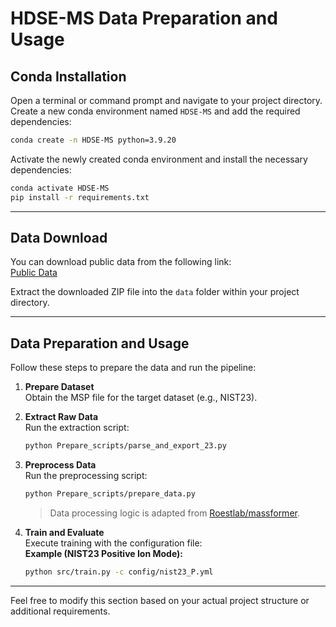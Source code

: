 # HDSE-MS Data Preparation and Usage

## Conda Installation

Open a terminal or command prompt and navigate to your project directory. Create a new conda environment named `HDSE-MS` and add the required dependencies:

```bash
conda create -n HDSE-MS python=3.9.20
```

Activate the newly created conda environment and install the necessary dependencies:

```bash
conda activate HDSE-MS
pip install -r requirements.txt
```

---

## Data Download

You can download public data from the following link:  
[Public Data](https://huggingface.co/datasets/liuzhijin/Tandem_mass_spectrum)

Extract the downloaded ZIP file into the `data` folder within your project directory.

---

## Data Preparation and Usage

Follow these steps to prepare the data and run the pipeline:

1. **Prepare Dataset**  
   Obtain the MSP file for the target dataset (e.g., NIST23).

2. **Extract Raw Data**  
   Run the extraction script:
   ```bash
   python Prepare_scripts/parse_and_export_23.py
   ```

3. **Preprocess Data**  
   Run the preprocessing script:
   ```bash
   python Prepare_scripts/prepare_data.py
   ```
   > Data processing logic is adapted from [Roestlab/massformer](https://github.com/Roestlab/massformer).

4. **Train and Evaluate**  
   Execute training with the configuration file:  
   **Example (NIST23 Positive Ion Mode):**
   ```bash
   python src/train.py -c config/nist23_P.yml
   ```

---

Feel free to modify this section based on your actual project structure or additional requirements.

